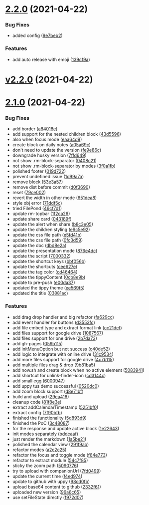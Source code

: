 # [2.2.0](https://github.com/JimmyLv/styled-roam/compare/v2.1.0...v2.2.0) (2021-04-22)


### Bug Fixes

* added config ([9e7beb2](https://github.com/JimmyLv/styled-roam/commit/9e7beb25477a453b875497181700a1ca2a7f574b))


### Features

* add auto release with emoji ([139cf9a](https://github.com/JimmyLv/styled-roam/commit/139cf9abbb4fff0ae24af98bceebfab35132f15c))





# [v2.2.0](https://github.com/JimmyLv/styled-roam/compare/v2.1.0...v2.2.0) (2021-04-22)

# [2.1.0](https://github.com/JimmyLv/styled-roam/compare/v2.0.0...v2.1.0) (2021-04-22)


### Bug Fixes

* add border ([a84018e](https://github.com/JimmyLv/styled-roam/commit/a84018ecb5c7d64cf482c21b2e04a35af9d8847a))
* add support for the nested children block ([43d5596](https://github.com/JimmyLv/styled-roam/commit/43d55967b7d5142288b0a95ba7dbdb8f6c6699fe))
* also when focus mode ([eaa64d9](https://github.com/JimmyLv/styled-roam/commit/eaa64d9355bc725c4b9da9e769a68254390dc64e))
* create block on daily notes ([a05a69c](https://github.com/JimmyLv/styled-roam/commit/a05a69c0b9e7b912b7d9eb1436656db3ce0ca03d))
* don't need to update the version ([fe9e86c](https://github.com/JimmyLv/styled-roam/commit/fe9e86ca9ff63f7df83d04a1ac60372761209580))
* downgrade husky version ([7ffd649](https://github.com/JimmyLv/styled-roam/commit/7ffd64903942e682cf9dcbd29aff1d52556c19a1))
* not show .rm-block-separator ([0408c21](https://github.com/JimmyLv/styled-roam/commit/0408c21bd72dd65f45c9a2e4ed5fd165cba7c09b))
* not show .rm-block-separator by modes ([3f0a1fb](https://github.com/JimmyLv/styled-roam/commit/3f0a1fb6a225d78059355436a80f7aed17bc649d))
* polished footer ([019d722](https://github.com/JimmyLv/styled-roam/commit/019d72248094a9cf63d5fba2d3290546ec9347a3))
* prevent undefined issue ([1d99a7a](https://github.com/JimmyLv/styled-roam/commit/1d99a7a347e9ae5aff323622e010d3207599aa49))
* remove block ([53e3a57](https://github.com/JimmyLv/styled-roam/commit/53e3a57b51feb1e87868500983aaea4a800fd4cf))
* remove dist before commit ([d0f3690](https://github.com/JimmyLv/styled-roam/commit/d0f3690c390abd9c0661f5f12a30b7abd374354c))
* reset ([79ce002](https://github.com/JimmyLv/styled-roam/commit/79ce002a3f4e03aa9fb59f813861110f1991c3e5))
* revert the width in other mode ([651dea8](https://github.com/JimmyLv/styled-roam/commit/651dea8389cd3e28ad572685447ef77aeeb73856))
* style obj error ([71ddf5c](https://github.com/JimmyLv/styled-roam/commit/71ddf5c3165edd4899ffa8eb0f6fa7b1caac2f52))
* tried FilePond ([46cf7d1](https://github.com/JimmyLv/styled-roam/commit/46cf7d10f53dad10a3c1029202c66b39b482f429))
* update rm-topbar ([1f2ca26](https://github.com/JimmyLv/styled-roam/commit/1f2ca266ad92bbbd8349ade93b0cd84b0a6a38a9))
* update share card ([043189f](https://github.com/JimmyLv/styled-roam/commit/043189f42688afc3b668e9b1cb870040fe601b63))
* update the alert when share ([b8c3e05](https://github.com/JimmyLv/styled-roam/commit/b8c3e058c9eb74c914aaeb6b1fbcec144f074dce))
* update the children styling ([e9c5e92](https://github.com/JimmyLv/styled-roam/commit/e9c5e9218d085dd552dc19613645a3fc01b507dd))
* update the css file path ([e5fd41b](https://github.com/JimmyLv/styled-roam/commit/e5fd41b8fcbf29fd89a756e7ab52e5b077936c91))
* update the css file path ([0fc3d59](https://github.com/JimmyLv/styled-roam/commit/0fc3d59e91e2c367a4c72ff1ac2b08fa587fa7a1))
* update the doc ([dbd8e2a](https://github.com/JimmyLv/styled-roam/commit/dbd8e2a4b41f10d1df63fcd014f9c2617274b57d))
* update the presentation mode ([876e4dc](https://github.com/JimmyLv/styled-roam/commit/876e4dc433dd0913ab94f13bd1ab8640ea91cdc9))
* update the script ([7000332](https://github.com/JimmyLv/styled-roam/commit/70003324fb7e145708a16e4385c843b34396d46f))
* update the shortcut keys ([bbf056b](https://github.com/JimmyLv/styled-roam/commit/bbf056ba4334a1769a16bdf20ef7f8f572483293))
* update the shortcuts ([cee627e](https://github.com/JimmyLv/styled-roam/commit/cee627edd9fe5068514011d2bf989920d69751c0))
* update the tag color ([cd46464](https://github.com/JimmyLv/styled-roam/commit/cd46464af093407838ce3423cfcd33964b7cc93f))
* update the tippyContent ([0cb8e9b](https://github.com/JimmyLv/styled-roam/commit/0cb8e9b085a8545b876061aa5323d93263435e71))
* update to pre-push ([e00da37](https://github.com/JimmyLv/styled-roam/commit/e00da379d09cbbbbbec87bff3c4b22e3047a9597))
* updated the tippy theme ([ee569f5](https://github.com/JimmyLv/styled-roam/commit/ee569f55f5c217ed38d87a1abdee1103388c6799))
* updated the title ([03881ac](https://github.com/JimmyLv/styled-roam/commit/03881ac5f146b1593078e1622f660625acccf32e))


### Features

* add drag drop handler and big refactor ([fa629cc](https://github.com/JimmyLv/styled-roam/commit/fa629cc2de78cfc8e1d817b741cea26638cd83ad))
* add event handler for buttons ([d3553fc](https://github.com/JimmyLv/styled-roam/commit/d3553fcdb46859e49abec4582bcecba46f2d82a1))
* add file embed type and extract format link ([cc21def](https://github.com/JimmyLv/styled-roam/commit/cc21def4393c978c9d8d520db1db79fd3900577f))
* add files support for google drive ([1087567](https://github.com/JimmyLv/styled-roam/commit/10875674b28e6a3f8a5136ba72d6853da2dd8ce9))
* add files support for one drive ([2b7da73](https://github.com/JimmyLv/styled-roam/commit/2b7da737c1b05a2ea9ad293c8be346ed910ee0a1))
* add gh-pages ([059b115](https://github.com/JimmyLv/styled-roam/commit/059b115d6f085b9ffd3ef0f2ddd8b978aafbd8b5))
* add initMenuOption but not success ([c40de52](https://github.com/JimmyLv/styled-roam/commit/c40de523fddf87e23b14adb360439c2673bfd5fb))
* add logic to integrate with online drive ([31c9534](https://github.com/JimmyLv/styled-roam/commit/31c95346cb32c19842ad90e844385a4520bee864))
* add more files support for google drive ([4c7b115](https://github.com/JimmyLv/styled-roam/commit/4c7b1156b14ce51499462560c89495557dda9d7a))
* add multiple files drag & drop ([9b81ba5](https://github.com/JimmyLv/styled-roam/commit/9b81ba5f42f6135679c7c38242636d7045401895))
* add now.sh and create block when no active element ([5083941](https://github.com/JimmyLv/styled-roam/commit/508394152e7580976ec7e8f2ec690870acb34675))
* add shortcut for unlink-finder-icon ([cd3144c](https://github.com/JimmyLv/styled-roam/commit/cd3144ce99a4d4c76f60d74f5d9538fbdb9c1834))
* add small egg ([6000947](https://github.com/JimmyLv/styled-roam/commit/6000947efd220337a0c0b5f75d12adcc1487fe01))
* add uppy tus demo successful ([0520dc0](https://github.com/JimmyLv/styled-roam/commit/0520dc07f6c00ac8c5aa8999e584c5d661e1d049))
* add zoom block support ([d8e71bf](https://github.com/JimmyLv/styled-roam/commit/d8e71bf6e5dd8b8fffedb77e4a143f100e2211f4))
* build and upload ([29ea416](https://github.com/JimmyLv/styled-roam/commit/29ea41614cb28ec03ba22ccdeb4d0311c8546cb1))
* cleanup code ([81f8e3e](https://github.com/JimmyLv/styled-roam/commit/81f8e3ed24d19f2e7e0788d5908ea1d40d2c91fe))
* extract addCalendarTimestamp ([5251bf0](https://github.com/JimmyLv/styled-roam/commit/5251bf0cb1e4d82e1ace1326d8e5b9addea6f728))
* extract config ([7f90bfb](https://github.com/JimmyLv/styled-roam/commit/7f90bfb66c3e760067463f7bfbe5ee29113ebaf6))
* finished the functionality ([5d893d9](https://github.com/JimmyLv/styled-roam/commit/5d893d9f3e55bb2298df42b542d731d1f96458f0))
* finished the PoC ([3c48087](https://github.com/JimmyLv/styled-roam/commit/3c48087b6458a77a618b53165cef584835f577dd))
* for the response and update active block ([1e22643](https://github.com/JimmyLv/styled-roam/commit/1e2264398384341c412c0ae7024de63788b2d22a))
* init modes separately ([bddcaaf](https://github.com/JimmyLv/styled-roam/commit/bddcaafea49e52290a9f06cbc9c8084b677aab45))
* just render the markdown ([1a5be21](https://github.com/JimmyLv/styled-roam/commit/1a5be217c28fdf40f484d0f3eb9d5c90f7647039))
* polished the calendar view ([291f9ab](https://github.com/JimmyLv/styled-roam/commit/291f9ab63c3700e03d009eab343ecdadf93fa7ae))
* refactor modes ([a2c2c25](https://github.com/JimmyLv/styled-roam/commit/a2c2c25d59ae525757edde10e5b2dcc244cb26b5))
* refactor the focus and toggle mode ([f64e773](https://github.com/JimmyLv/styled-roam/commit/f64e77345b3a900bbb9965adede730297acbeb16))
* refactor to extract module ([54c7f85](https://github.com/JimmyLv/styled-roam/commit/54c7f85cb267701937645a914c5d26a40bf945cc))
* sticky the zoom path ([5090776](https://github.com/JimmyLv/styled-roam/commit/50907762b2b147dbab935d144e775e46230d2dfd))
* try to upload with companionUrl ([7fd0499](https://github.com/JimmyLv/styled-roam/commit/7fd049936c1427b0d9a6419b30c8dd710370507a))
* update the current time ([f4ed974](https://github.com/JimmyLv/styled-roam/commit/f4ed97475bfc3032cb37f9ba442af0cf80be6f2b))
* update to github with uppy ([98cd0fb](https://github.com/JimmyLv/styled-roam/commit/98cd0fb24c4679d9911364e161db26e54acb02d0))
* upload base64 content to github ([2332f61](https://github.com/JimmyLv/styled-roam/commit/2332f61b3edee8bb2768953ff48c8ea86ba7e79b))
* uploaded new version ([96a6c65](https://github.com/JimmyLv/styled-roam/commit/96a6c6584131a8daa3a58685628c9002b7f94c45))
* use setFileState directly ([f972d07](https://github.com/JimmyLv/styled-roam/commit/f972d073cf234f15fd07b4126b9573d89bfbfd48))
